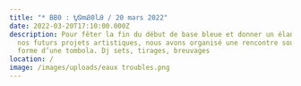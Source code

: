 ```yaml
---
title: "* BB0 : ᎿᏫmᏰ0lᎯ / 20 mars 2022"
date: 2022-03-20T17:10:00.000Z
description: Pour fêter la fin du début de base bleue et donner un élan à
  nos futurs projets artistiques, nous avons organisé une rencontre sous la
  forme d’une tombola. Dj sets, tirages, breuvages
location: /
image: /images/uploads/eaux troubles.png
---
```

